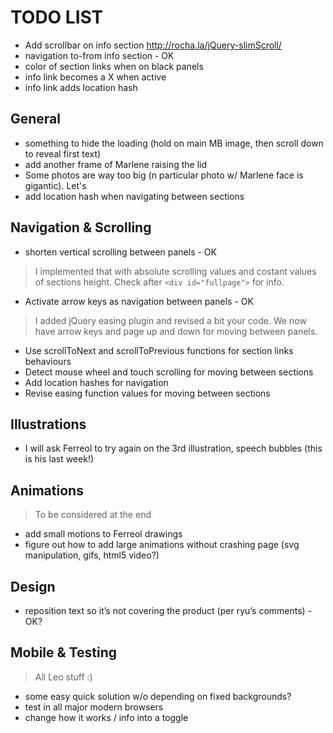 TODO LIST
========


- Add scrollbar on info section
	http://rocha.la/jQuery-slimScroll/
- navigation to-from info section - OK
- color of section links when on black panels
- info link becomes a X when active
- info link adds location hash


General
------

- something to hide the loading (hold on main MB image, then scroll down to reveal first text)
- add another frame of Marlene raising the lid
- Some photos are way too big (n particular photo w/ Marlene face is gigantic). Let's 
- add location hash when navigating between sections

Navigation & Scrolling
--------

- shorten vertical scrolling between panels - OK
>I implemented that with absolute scrolling values and costant values of sections height. Check after `<div id="fullpage">` for info. 
- Activate arrow keys as navigation between panels - OK
>I added jQuery easing plugin and revised a bit your code. We now have arrow keys and page up and down for moving between panels. 
- Use scrollToNext and scrollToPrevious functions for section links behaviours
- Detect mouse wheel and touch scrolling for moving between sections
- Add location hashes for navigation
- Revise easing function values for moving between sections

Illustrations
-----------

- I will ask Ferreol to try again on the 3rd illustration, speech bubbles (this is his last week!)

Animations
---------
>To be considered at the end

- add small motions to Ferreol drawings
- figure out how to add large animations without crashing page (svg manipulation, gifs, html5 video?)

Design
---------

- reposition text so it’s not covering the product (per ryu’s comments) - OK? 

Mobile & Testing
-------

>All Leo stuff :)

- some easy quick solution w/o depending on fixed backgrounds?
- test in all major modern browsers
- change how it works / info into a toggle